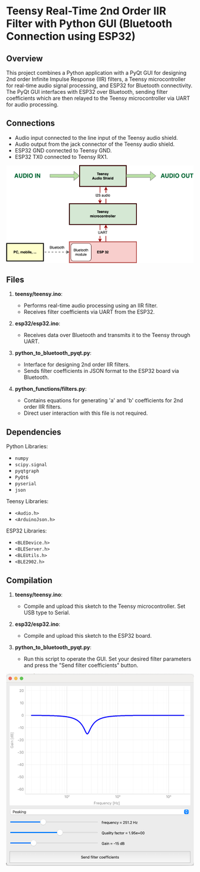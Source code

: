 # Teensy Real-Time 2nd Order IIR Filter with Python GUI (Bluetooth Connection using ESP32)

## Overview
This project combines a Python application with a PyQt GUI for designing 2nd order Infinite Impulse Response (IIR) filters, a Teensy microcontroller for real-time audio signal processing, and ESP32 for Bluetooth connectivity. The PyQt GUI interfaces with ESP32 over Bluetooth, sending filter coefficients which are then relayed to the Teensy microcontroller via UART for audio processing.

## Connections
- Audio input connected to the line input of the Teensy audio shield.
- Audio output from the jack connector of the Teensy audio shield.
- ESP32 GND connected to Teensy GND.
- ESP32 TX0 connected to Teensy RX1.

![Block diagram](./images/Diagram.drawio.png)

## Files

1. **teensy/teensy.ino**:
   - Performs real-time audio processing using an IIR filter.
   - Receives filter coefficients via UART from the ESP32.

2. **esp32/esp32.ino**:
   - Receives data over Bluetooth and transmits it to the Teensy through UART.

3. **python_to_bluetooth_pyqt.py**:
   - Interface for designing 2nd order IIR filters.
   - Sends filter coefficients in JSON format to the ESP32 board via Bluetooth.

4. **python_functions/filters.py**: 
   - Contains equations for generating 'a' and 'b' coefficients for 2nd order IIR filters.
   - Direct user interaction with this file is not required.

## Dependencies
Python Libraries:
- `numpy`
- `scipy.signal`
- `pyqtgraph`
- `PyQt6`
- `pyserial`
- `json`

Teensy Libraries:
- `<Audio.h>`
- `<ArduinoJson.h>`

ESP32 Libraries:
- `<BLEDevice.h>`
- `<BLEServer.h>`
- `<BLEUtils.h>`
- `<BLE2902.h>`

## Compilation

1. **teensy/teensy.ino**:
   - Compile and upload this sketch to the Teensy microcontroller. Set USB type to Serial.

2. **esp32/esp32.ino**:
   - Compile and upload this sketch to the ESP32 board.

3. **python_to_bluetooth_pyqt.py**:
   - Run this script to operate the GUI. Set your desired filter parameters and press the "Send filter coefficients" button.

![Python GUI](./images/python_GUI.png)

